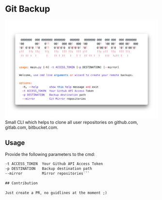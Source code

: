 # Git Backup

![Welcome](/docu/git_backup_header.png)
Small CLI which helps to clone all user repositories on github.com, gitlab.com, bitbucket.com.

## Usage

Provide the following parameters to the cmd:

```-h, --help    Show this help message and exit
-t ACCESS_TOKEN  Your Github API Access Token
-p DESTINATION   Backup destination path
--mirror         Mirror repositories```

## Contribution

Just create a PR, no guidlines at the moment ;)